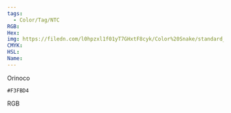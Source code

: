 ```yaml
---
tags:
  - Color/Tag/NTC
RGB:
Hex:
img: https://filedn.com/l0hpzxl1f01yT7GHxtF8cyk/Color%20Snake/standard_csv_to_svg/F3FBD4.svg
CMYK:
HSL:
Name:
---
```

Orinoco
```palette
#F3FBD4
```
RGB
